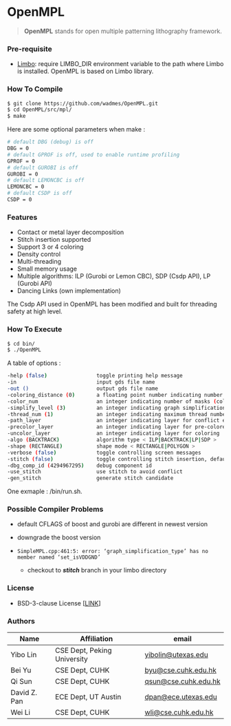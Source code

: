 # OpenMPL

> **OpenMPL** stands for open multiple patterning lithography framework.
### Pre-requisite

- [Limbo](https://github.com/limbo018/Limbo): require LIMBO_DIR environment variable to the path where Limbo is installed. OpenMPL is based on Limbo library.

### How To Compile

```bash
$ git clone https://github.com/wadmes/OpenMPL.git
$ cd OpenMPL/src/mpl/
$ make
```
Here are some optional parameters when make :

```bash
# default DBG (debug) is off
DBG = 0
# default GPROF is off, used to enable runtime profiling
GPROF = 0
# default GUROBI is off 
GUROBI = 0
# default LEMONCBC is off 
LEMONCBC = 0
# default CSDP is off 
CSDP = 0
```

### Features
 * Contact or metal layer decomposition 
 * Stitch insertion supported
 * Support 3 or 4 coloring 
 * Density control
 * Multi-threading
 * Small memory usage
 * Multiple algorithms: 
     ILP (Gurobi or Lemon CBC), 
     SDP (Csdp API), 
     LP  (Gurobi API)
 * Dancing Links (own implementation)

The Csdp API used in OpenMPL has been modified and built for threading safety at high level. 

### How To Execute

```bash
$ cd bin/
$ ./OpenMPL
```

A table of options :

```bash
-help (false)                toggle printing help message
-in                          input gds file name
-out ()                      output gds file name
-coloring_distance (0)       a floating point number indicating number of coloring distance in nanometer
-color_num                   an integer indicating number of masks (colors) < 3|4 >
-simplify_level (3)          an integer indicating graph simplification level < 0|1|2|3 >
-thread_num (1)              an integer indicating maximum thread number
-path_layer                  an integer indicating layer for conflict edges
-precolor_layer              an integer indicating layer for pre-colored patterns
-uncolor_layer               an integer indicating layer for coloring
-algo (BACKTRACK)            algorithm type < ILP|BACKTRACK|LP|SDP >
-shape (RECTANGLE)           shape mode < RECTANGLE|POLYGON >
-verbose (false)             toggle controlling screen messages
-stitch (false)              toggle controlling stitch insertion, default is false
-dbg_comp_id (4294967295)    debug component id
-use_stitch 				 use stitch to avoid conflict
-gen_stitch					 generate stitch candidate
```

One exmaple : /bin/run.sh.

### Possible Compiler Problems

+ default CFLAGS of boost and gurobi are different in newest version
  
+ downgrade the boost version
  
+ ```
  SimpleMPL.cpp:461:5: error: ‘graph_simplification_type’ has no member named ‘set_isVDDGND’
  ```

  + checkout to ***stitch*** branch in your limbo directory

### License

- BSD-3-clause License [[LINK](https://github.com/limbo018/OpenMPL/blob/master/LICENSE)]

### Authors

| Name         | Affiliation                 | email                                               |
| ------------ | --------------------------- | --------------------------------------------------- |
| Yibo Lin     | CSE Dept, Peking University | [yibolin@utexas.edu](mailto:yibolin@pku.edu.cn)     |
| Bei Yu       | CSE Dept, CUHK              | [byu@cse.cuhk.edu.hk](mailto:byu@cse.cuhk.edu.hk)   |
| Qi Sun       | CSE Dept, CUHK              | [qsun@cse.cuhk.edu.hk](mailto:qsun@cse.cuhk.edu.hk) |
| David Z. Pan | ECE Dept, UT Austin         | [dpan@ece.utexas.edu](mailto:dpan@ece.utexas.edu)   |
| Wei Li       | CSE Dept, CUHK              | [wli@cse.cuhk.edu.hk](mailto:wli@cse.cuhk.edu.hk)   |


